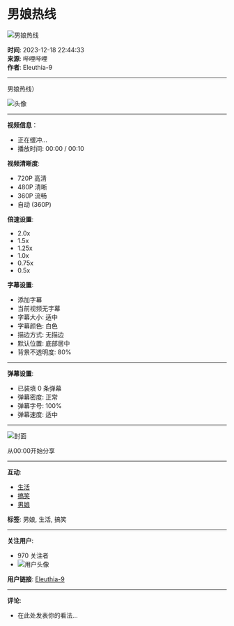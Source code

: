# 男娘热线

![男娘热线](//i0.hdslb.com/bfs/archive/9ae629c5203cc8d34be8d73e39017a328854dcf1.jpg@100w_100h_1c.webp)

**时间**: 2023-12-18 22:44:33  
**来源**: 哔哩哔哩  
**作者**: Eleuthia-9  

---

男娘热线）

![头像](//i1.hdslb.com/bfs/face/2b7072aab249a817d2d6d944b790f9589d7157bf.jpg@96w.webp)

---

**视频信息**：
- 正在缓冲...
- 播放时间: 00:00 / 00:10

**视频清晰度**:
- 720P 高清
- 480P 清晰
- 360P 流畅
- 自动 (360P)

**倍速设置**:
- 2.0x
- 1.5x
- 1.25x
- 1.0x
- 0.75x
- 0.5x

**字幕设置**:
- 添加字幕
- 当前视频无字幕
- 字幕大小: 适中
- 字幕颜色: 白色
- 描边方式: 无描边
- 默认位置: 底部居中
- 背景不透明度: 80%

---

**弹幕设置**:
- 已装填 0 条弹幕
- 弹幕密度: 正常
- 弹幕字号: 100%
- 弹幕速度: 适中

---

![封面](//i0.hdslb.com/bfs/archive/9ae629c5203cc8d34be8d73e39017a328854dcf1.jpg@518w_290h_1c_!web-video-share-cover.webp)

从00:00开始分享  

---

**互动**:
- [生活](//www.bilibili.com/v/life)
- [搞笑](//www.bilibili.com/v/life/funny)
- [男娘](//search.bilibili.com/all?keyword=%E7%94%B7%E5%A8%98&from_source=video_tag)

**标签**: 男娘, 生活, 搞笑

---

**关注用户**: 
- 970 关注者
- ![用户头像](//i1.hdslb.com/bfs/face/5bb7bef5107e448892ab54539298d50eb678de05.png@144w_144h_!web-avatar.webp)

**用户链接**: [Eleuthia-9](//space.bilibili.com/3493296649276084)

---

**评论**: 
- 在此处发表你的看法...
